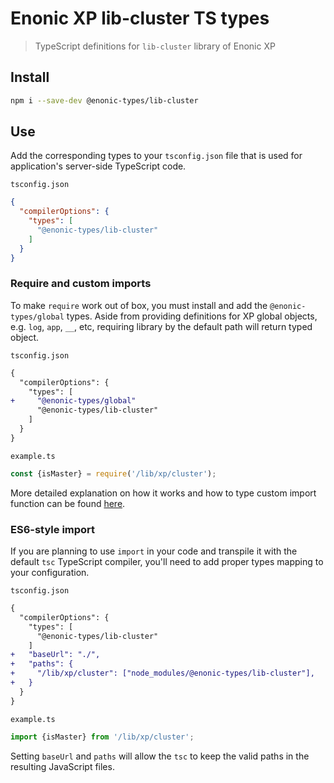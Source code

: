 # Enonic XP lib-cluster TS types

> TypeScript definitions for `lib-cluster` library of Enonic XP
## Install

```bash
npm i --save-dev @enonic-types/lib-cluster
```

## Use

Add the corresponding types to your `tsconfig.json` file that is used for application's server-side TypeScript code.

`tsconfig.json`
```json
{
  "compilerOptions": {
    "types": [
      "@enonic-types/lib-cluster"
    ]
  }
}
```

### Require and custom imports

To make `require` work out of box, you must install and add the `@enonic-types/global` types. Aside from providing definitions for XP global objects, e.g. `log`, `app`, `__`, etc, requiring library by the default path will return typed object.

`tsconfig.json`
```diff
{
  "compilerOptions": {
    "types": [
+     "@enonic-types/global"
      "@enonic-types/lib-cluster"
    ]
  }
}
```

`example.ts`
```ts
const {isMaster} = require('/lib/xp/cluster');
```

More detailed explanation on how it works and how to type custom import function can be found [here](https://github.com/enonic/xp/tree/master/modules/lib/typescript/README.md).

### ES6-style import

If you are planning to use `import` in your code and transpile it with the default `tsc` TypeScript compiler, you'll need to add proper types mapping to your configuration.

`tsconfig.json`
```diff
{
  "compilerOptions": {
    "types": [
      "@enonic-types/lib-cluster"
    ]
+   "baseUrl": "./",
+   "paths": {
+     "/lib/xp/cluster": ["node_modules/@enonic-types/lib-cluster"],
+   }
  }
}
```

`example.ts`
```ts
import {isMaster} from '/lib/xp/cluster';
```

Setting `baseUrl` and `paths` will allow the `tsc` to keep the valid paths in the resulting JavaScript files.
